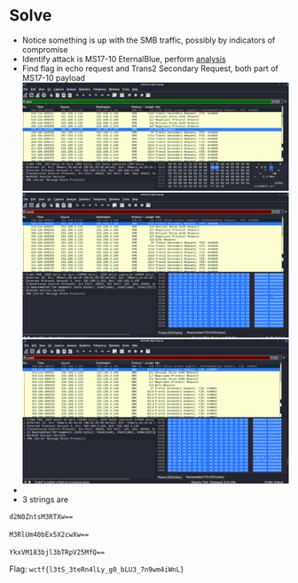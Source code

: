 # Solve
- Notice something is up with the SMB traffic, possibly by indicators of compromise
- Identify attack is MS17-10 EternalBlue, perform [analysis](https://secportfolio.com/eternalblue-exploit-wireshark-analysis/)
- Find flag in echo request and Trans2 Secondary Request, both part of MS17-10 payload 
![1.png](1.png)
![2.png](2.png)
![3.png](3.png)
- 
- 3 strings are
```
d2N0ZntsM3RTXw==

M3RlUm40bEx5X2cwXw==

YkxVM183bjl3bTRpV25MfQ==
```
Flag: `wctf{l3tS_3teRn4lLy_g0_bLU3_7n9wm4iWnL}`